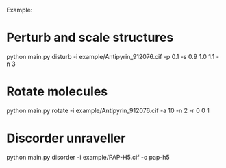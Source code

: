 Example:
# Perturb and scale structures
python main.py disturb -i example/Antipyrin_912076.cif -p 0.1 -s 0.9 1.0 1.1 -n 3

# Rotate molecules
python main.py rotate -i example/Antipyrin_912076.cif -a 10 -n 2 -r 0 0 1

# Discorder unraveller
python main.py disorder -i example/PAP-H5.cif -o pap-h5
